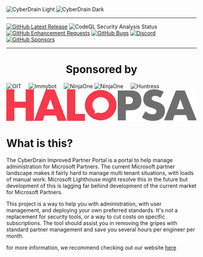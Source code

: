 ![CyberDrain Light](github_assets/img/CIPP.png#gh-dark-mode-only)
![CyberDrain Dark](github_assets/img/CIPP-Light.png#gh-light-mode-only)

<hr>

[![GitHub Latest Release](https://img.shields.io/github/v/release/KelvinTegelaar/CIPP?label=Latest%20Release&style=for-the-badge)](https://github.com/KelvinTegelaar/CIPP/releases)
![CodeQL Security Analysis Status](https://img.shields.io/github/workflow/status/KelvinTegelaar/CIPP/CodeQL?label=CodeQL%20Security&style=for-the-badge)
[![GitHub Enhancement Requests](https://img.shields.io/github/issues/KelvinTegelaar/CIPP/enhancement?label=Enhancement%20Requests&style=for-the-badge)](https://github.com/KelvinTegelaar/CIPP/issues?q=is%3Aopen+is%3Aissue+label%3Aenhancement)
[![GitHub Bugs](https://img.shields.io/github/issues/KelvinTegelaar/CIPP/bug?label=Bugs&style=for-the-badge)](https://github.com/KelvinTegelaar/CIPP/issues?q=is%3Aopen+is%3Aissue+label%3Aenhancement+label%3Abug)
[![Discord](https://img.shields.io/discord/905453405936447518?label=Discord&style=for-the-badge)](https://discord.com/invite/cyberdrain)
[![GitHub Sponsors](https://img.shields.io/github/sponsors/KelvinTegelaar?label=Public%20Sponsors&style=for-the-badge)](https://github.com/sponsors/KelvinTegelaar)

<hr>

<center><h1>Sponsored by</h1></center>
<p align="center">

![OIT](github_assets/img/oitpsonsor_light.png)&nbsp;&nbsp;&nbsp;&nbsp;
![Immybot](github_assets/img/Immybot.png)&nbsp;&nbsp;&nbsp;&nbsp;
![NinjaOne](github_assets/img/NinjaOne-Light.png#gh-dark-mode-only)
![NinjaOne](github_assets/img/NinjaOne-Dark.png#gh-light-mode-only)&nbsp;&nbsp;&nbsp;&nbsp;
![Huntress](github_assets/img/Huntress.png)
![HaloPSA](github_assets/img/halopsa-red-grey.svg)

</p>

# What is this?

The CyberDrain Improved Partner Portal is a portal to help manage administration for Microsoft Partners. The current Microsoft partner landscape makes it fairly hard to manage multi tenant situations, with loads of manual work. Microsoft Lighthouse might resolve this in the future but development of this is lagging far behind development of the current market for Microsoft Partners.

This project is a way to help you with administration, with user management, and deploying your own preferred standards. It's not a replacement for security tools, or a way to cut costs on specific subscriptions. The tool should assist you in removing the gripes with standard partner management and save you several hours per engineer per month.

for more information, we recommend checking out our website [here](https://cipp.app)
